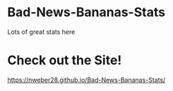 # Bad-News-Bananas-Stats
Lots of great stats here 

# Check out the Site!
https://nweber28.github.io/Bad-News-Bananas-Stats/
